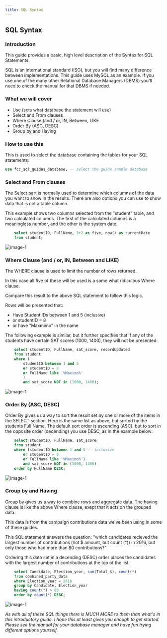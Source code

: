 ```yaml
---
title: SQL Syntax
---
```


## SQL Syntax

### Introduction

This guide provides a basic, high level description of the Syntax for SQL Statements. 

SQL is an international standard (ISO), but you will find many difference between implementations. This guide uses MySQL as an example. If you use one of the many other Relational Database Managers (DBMS) you'll need to check the manual for that DBMS if needed.

### What we will cover

* Use (sets what database the statement will use)
* Select and From clauses
* Where Clause (and / or, IN, Between, LIKE
* Order By (ASC, DESC)
* Group by and Having

### How to use this

This is used to select the database containing the tables for your SQL statements:

```sql
use fcc_sql_guides_database; -- select the guide sample database
```

### Select and From clauses

The Select part is normally used to determine which columns of the data you want to show in the results. There are also options you can use to show data that is not a table column.

This example shows two columns selected from the "student" table, and two calculated columns. The first of the calculated columns is a meaningless number, and the other is the system date.

```sql
	select studentID, FullName, 3+2 as five, now() as currentDate
    from student;
```

![image-1](https://github.com/SteveChevalier/guide-images/blob/master/syntax01.JPG)


### Where Clause (and / or, IN, Between and LIKE)

The WHERE clause is used to limit the number of rows returned.  

In this case all five of these will be used is a some what ridiculous Where clause. 

Compare this result to the above SQL statement to follow this logic.

Rows will be presented that:
* Have Student IDs between 1 and 5 (inclusive) 
* or studentID = 8 
* or have "Maxmimo" in the name

The following example is similar, but it further specifies that if any of the students have certain SAT scores (1000, 1400), they will not be presented:

```sql
    select studentID, FullName, sat_score, recordUpdated
    from student
    where (
		studentID between 1 and 5
		or studentID = 8
        or FullName like '%Maximo%'
		)
		and sat_score NOT in (1000, 1400);
```

![image-1](https://github.com/SteveChevalier/guide-images/blob/master/syntax02.JPG)

### Order By (ASC, DESC)

Order By gives us a way to sort the result set by one or more of the items in the SELECT section. Here is the same list as above, but sorted by the students Full Name. The default sort order is ascending (ASC), but to sort in the opposite order (decending) you use DESC, as in the example below:

```sql
    select studentID, FullName, sat_score
    from student
    where (studentID between 1 and 5 -- inclusive
		or studentID = 8
        or FullName like '%Maximo%')
		and sat_score NOT in (1000, 1400)
	order by FullName DESC;
```

![image-1](https://github.com/SteveChevalier/guide-images/blob/master/syntax03.JPG)


### Group by and Having

Group by gives us a way to combine rows and aggregate data. The having clause is like the above Where clause, exept that it acts on the grouped data.

This data is from the campaign contributions data we've been using in some of these guides.

This SQL statement answers the question: "which candidates recieved the largest number of contributions (not $ amount, but count (\*)) in 2016, but only those who had more than 80 contributions?"

Ordering this data set in a decending (DESC) order places the candidates with the largest number of contributions at the top of the list.

```sql
    select Candidate, Election_year, sum(Total_$), count(*)
    from combined_party_data
    where Election_year = 2016
    group by Candidate, Election_year
    having count(*) > 80
    order by count(*) DESC;
```

![image-1](https://github.com/SteveChevalier/guide-images/blob/master/syntax04.JPG)

*As with all of these SQL things there is MUCH MORE to them than what's in this introductory guide. I hope this at least gives you enough to get started. Please see the manual for your database manager and have fun trying different options yourself.*


